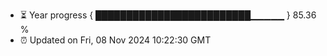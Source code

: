 - ⏳ Year progress { █████████████████████████▁▁▁▁▁ } 85.36 %
- ⏰ Updated on Fri, 08 Nov 2024 10:22:30 GMT

